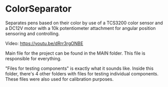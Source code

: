 # ColorSeparator
Separates pens based on their color by use of a TCS3200 color sensor and a DC12V motor with a 10k potentiometer attachment for angular position sensoring and controlling.

Video: https://youtu.be/dRrr3rgONBE

Main file for the project can be found in the MAIN folder. This file is responsible for everything.

"Files for testing components" is exactly what it sounds like. Inside this folder, there's 4 other folders with files for testing individual components. These files were also used for calibration purposes. 
